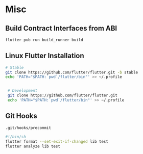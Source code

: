 # Misc

## Build Contract Interfaces from ABI

```bash
flutter pub run build_runner build
```

## Linux Flutter Installation

```bash
# Stable
git clone https://github.com/flutter/flutter.git -b stable
echo 'PATH="$PATH:`pwd`/flutter/bin"' >> ~/.profile


 # Development
 git clone https://github.com/flutter/flutter.git
 echo 'PATH="$PATH:`pwd`/flutter/bin"' >> ~/.profile
```

## Git Hooks

`.git/hooks/precommit`

```bash
#!/bin/sh
flutter format --set-exit-if-changed lib test
flutter analyze lib test
```
